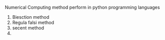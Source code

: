 Numerical Computing method perform in python programming languages
1) Biesction method
2) Regula falsi method
3) secent method
4) 
